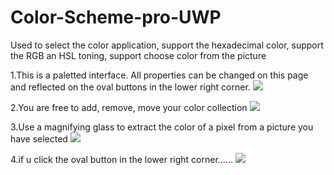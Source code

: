 # Color-Scheme-pro-UWP
Used to select the color application, support the hexadecimal color, support the RGB an HSL toning, support choose color from the picture

1.This is a paletted interface. All properties can be changed on this page and reflected on the oval buttons in the lower right corner.
![](https://github.com/ysdy44/Color-Scheme-pro-UWP/blob/master/配色pro/Icon/Screenshots/01.PNG)  

2.You are free to add, remove, move your color collection
![](https://github.com/ysdy44/Color-Scheme-pro-UWP/blob/master/配色pro/Icon/Screenshots/02.PNG)  

 3.Use a magnifying glass to extract the color of a pixel from a picture you have selected
 ![](https://github.com/ysdy44/Color-Scheme-pro-UWP/blob/master/配色pro/Icon/Screenshots/03.PNG)  

4.if u click the oval button in the lower right corner……
 ![](https://github.com/ysdy44/Color-Scheme-pro-UWP/blob/master/配色pro/Icon/Screenshots/04.PNG)  
